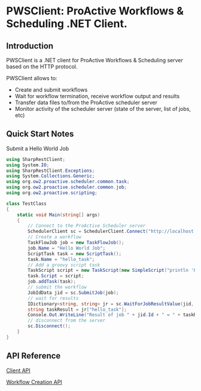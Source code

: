 # PWSClient: ProActive Workflows & Scheduling .NET Client.

## Introduction
PWSClient is a .NET client for ProActive Workflows & Scheduling server based on the HTTP protocol.

PWSClient allows to:
 - Create and submit workflows
 - Wait for workflow termination, receive workflow output and results
 - Transfer data files to/from the ProActive scheduler server
 - Monitor activity of the scheduler server (state of the server, list of jobs, etc)

## Quick Start Notes

Submit a Hello World Job

```csharp
using SharpRestClient;
using System.IO;
using SharpRestClient.Exceptions;
using System.Collections.Generic;
using org.ow2.proactive.scheduler.common.task;
using org.ow2.proactive.scheduler.common.job;
using org.ow2.proactive.scripting;

class TestClass
{
    static void Main(string[] args)
    {
        // Connect to the ProActive Scheduler server
        SchedulerClient sc = SchedulerClient.Connect("http://localhost:8080/rest", "admin", "admin")
        // Create a workflow
        TaskFlowJob job = new TaskFlowJob();
        job.Name = "Hello World Job";
        ScriptTask task = new ScriptTask();
        task.Name = "hello_task";
        // Add a groovy script task 
        TaskScript script = new TaskScript(new SimpleScript("println 'Hello World'; result = 'OK'", "groovy", new string[0]));
        task.Script = script;
        job.addTask(task);
        // submit the workflow
        JobIdData jid = sc.SubmitJob(job);
        // wait for results
        IDictionary<string, string> jr = sc.WaitForJobResultValue(jid, 30000);
        string taskResult = jr["hello_task"];
        Console.Out.WriteLine("Result of job " + jid.Id + " = " + taskResult);
        // disconnect from the server
        sc.Disconnect();
    }
}
```

## API Reference
[Client API](api/SharpRestClient.SchedulerClient.html)

[Workflow Creation API](api/org.ow2.proactive.scheduler.common.job.TaskFlowJob.html)
